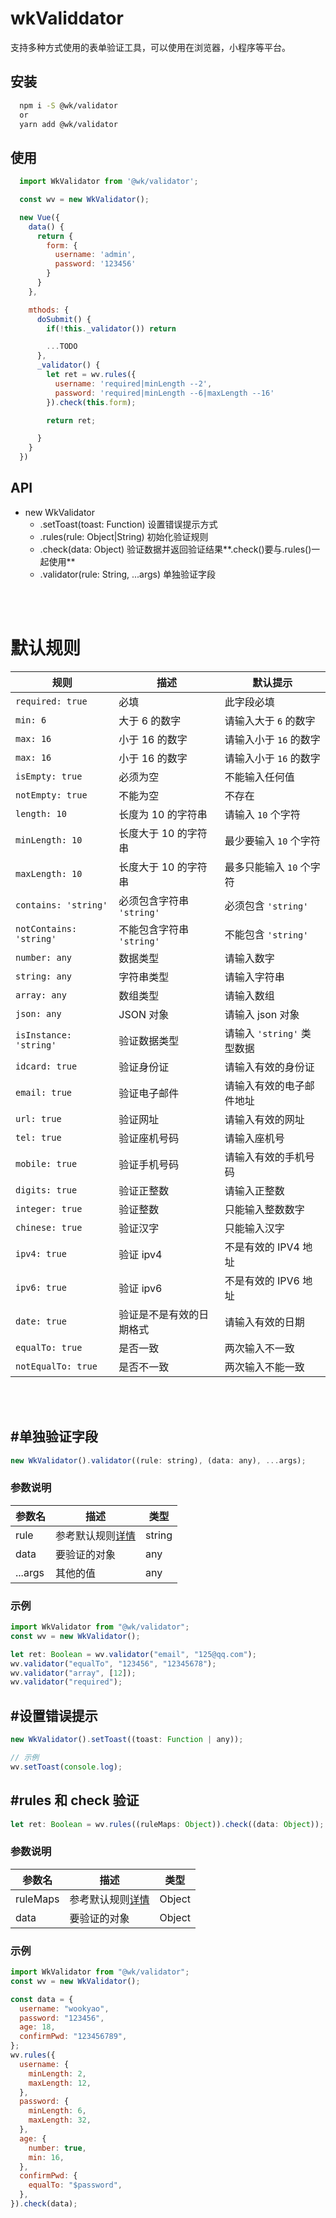 # wkValiddator

支持多种方式使用的表单验证工具，可以使用在浏览器，小程序等平台。

## 安装

```bash
  npm i -S @wk/validator
  or
  yarn add @wk/validator
```

## 使用

```javascript
  import WkValidator from '@wk/validator';

  const wv = new WkValidator();

  new Vue({
    data() {
      return {
        form: {
          username: 'admin',
          password: '123456'
        }
      }
    },

    mthods: {
      doSubmit() {
        if(!this._validator()) return

        ...TODO
      },
      _validator() {
        let ret = wv.rules({
          username: 'required|minLength --2',
          password: 'required|minLength --6|maxLength --16'
        }).check(this.form);

        return ret;

      }
    }
  })

```

## API

- new WkValidator
  - .setToast(toast: Function)
    设置错误提示方式
  - .rules(rule: Object|String)
    初始化验证规则
  - .check(data: Object)
    验证数据并返回验证结果**.check()要与.rules()一起使用**
  - .validator(rule: String, ...args)
    单独验证字段

<br />
<br />

<h1 id="default-rules">默认规则</h1>

| 规则                    | 描述                      | 默认提示                   |
| ----------------------- | ------------------------- | -------------------------- |
| `required: true`        | 必填                      | 此字段必填                 |
| `min: 6`                | 大于 6 的数字             | 请输入大于 `6` 的数字      |
| `max: 16`               | 小于 16 的数字            | 请输入小于 `16` 的数字     |
| `max: 16`               | 小于 16 的数字            | 请输入小于 `16` 的数字     |
| `isEmpty: true`         | 必须为空                  | 不能输入任何值             |
| `notEmpty: true`        | 不能为空                  | 不存在                     |
| `length: 10`            | 长度为 10 的字符串        | 请输入 `10` 个字符         |
| `minLength: 10`         | 长度大于 10 的字符串      | 最少要输入 `10` 个字符     |
| `maxLength: 10`         | 长度大于 10 的字符串      | 最多只能输入 `10` 个字符   |
| `contains: 'string'`    | 必须包含字符串 `'string'` | 必须包含 `'string'`        |
| `notContains: 'string'` | 不能包含字符串 `'string'` | 不能包含 `'string'`        |
| `number: any`           | 数据类型                  | 请输入数字                 |
| `string: any `          | 字符串类型                | 请输入字符串               |
| `array: any`            | 数组类型                  | 请输入数组                 |
| `json: any`             | JSON 对象                 | 请输入 json 对象           |
| `isInstance: 'string'`  | 验证数据类型              | 请输入 `'string'` 类型数据 |
| `idcard: true`          | 验证身份证                | 请输入有效的身份证         |
| `email: true`           | 验证电子邮件              | 请输入有效的电子邮件地址   |
| `url: true`             | 验证网址                  | 请输入有效的网址           |
| `tel: true`             | 验证座机号码              | 请输入座机号               |
| `mobile: true`          | 验证手机号码              | 请输入有效的手机号码       |
| `digits: true`          | 验证正整数                | 请输入正整数               |
| `integer: true`         | 验证整数                  | 只能输入整数数字           |
| `chinese: true`         | 验证汉字                  | 只能输入汉字               |
| `ipv4: true`            | 验证 ipv4                 | 不是有效的 IPV4 地址       |
| `ipv6: true`            | 验证 ipv6                 | 不是有效的 IPV6 地址       |
| `date: true`            | 验证是不是有效的日期格式  | 请输入有效的日期           |
| `equalTo: true`         | 是否一致                  | 两次输入不一致             |
| `notEqualTo: true`      | 是否不一致                | 两次输入不能一致           |

<br />
<br />

## #单独验证字段

```javascript
new WkValidator().validator((rule: string), (data: any), ...args);
```

### 参数说明

| 参数名  | 描述                               | 类型   |
| ------- | ---------------------------------- | ------ |
| rule    | 参考默认规则[详情](#default-rules) | string |
| data    | 要验证的对象                       | any    |
| ...args | 其他的值                           | any    |

### 示例

```javascript
import WkValidator from "@wk/validator";
const wv = new WkValidator();

let ret: Boolean = wv.validator("email", "125@qq.com");
wv.validator("equalTo", "123456", "12345678");
wv.validator("array", [12]);
wv.validator("required");
```

## #设置错误提示

```javascript
new WkValidator().setToast((toast: Function | any));

// 示例
wv.setToast(console.log);
```

## #rules 和 check 验证

```javascript
let ret: Boolean = wv.rules((ruleMaps: Object)).check((data: Object));
```

### 参数说明

| 参数名   | 描述                               | 类型   |
| -------- | ---------------------------------- | ------ |
| ruleMaps | 参考默认规则[详情](#default-rules) | Object |
| data     | 要验证的对象                       | Object |

### 示例

```javascript
import WkValidator from "@wk/validator";
const wv = new WkValidator();

const data = {
  username: "wookyao",
  password: "123456",
  age: 18,
  confirmPwd: "123456789",
};
wv.rules({
  username: {
    minLength: 2,
    maxLength: 12,
  },
  password: {
    minLength: 6,
    maxLength: 32,
  },
  age: {
    number: true,
    min: 16,
  },
  confirmPwd: {
    equalTo: "$password",
  },
}).check(data);
```
